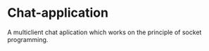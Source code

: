 # Chat-application
A multiclient chat aplication which works on the principle of socket programming.
